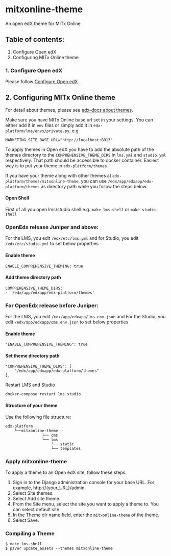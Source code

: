 # mitxonline-theme
An open edX theme for MITx Online

## Table of contents:
1. Configure Open edX
2. Configuring MITx Online theme


### 1. Configure Open edX

Please follow [Configure Open edX](https://github.com/mitodl/mitxonline/blob/main/docs/source/configuration/open_edx.rst).

## 2. Configuring MITx Online theme

For detail about themes, please see [edx-docs about themes](https://edx.readthedocs.io/projects/edx-installing-configuring-and-running/en/latest/configuration/changing_appearance/theming/overview_themes.html).

Make sure you have MITx Online base url set in your settings. You can either add it in `env` files or simply add it in `edx-platform/lms/envs/private.py`. e.g

`MARKETING_SITE_BASE_URL="http://localhost:8013"`

To apply themes in Open edX you have to add the absolute path of the themes directory to the `COMPREHENSIVE_THEME_DIRS` in `lms.yml` and `studio.yml` respectively.
That path should be accessible to docker container. Easiest way is to put your theme in `edx-platform/themes`.

If you have your theme along with other themes at `edx-platform/themes/mitxonline-theme`, you can use `/edx/app/edxapp/edx-platform/themes` as directory path while you follow the steps below.

#### Open Shell
First of all you open lms/studio shell e.g. `make lms-shell` or `make studio-shell`

### OpenEdx release Juniper and above:
For the LMS, you edit `/edx/etc/lms.yml` and for Studio, you edit `/edx/etc/studio.yml` to set below properties

#### Enable theme
`ENABLE_COMPREHENSIVE_THEMING: true`

#### Add theme directory path
```
COMPREHENSIVE_THEME_DIRS:
- '/edx/app/edxapp/edx-platform/themes'
```


### For OpenEdx release before Juniper:
For the LMS, you edit `/edx/app/edxapp/lms.env.json` and For the Studio, you edit `/edx/app/edxapp/cms.env.json` to set below properties

#### Enable theme
`"ENABLE_COMPREHENSIVE_THEMING": true`

#### Set theme directory path
```
"COMPREHENSIVE_THEME_DIRS": [
    "/edx/app/edxapp/edx-platform/themes"
],
```

Restart LMS and Studio

`docker-compose restart lms studio`

#### Structure of your theme

Use the following file structure:

```
edx-platform
    └──mitxonline-theme
                ├── cms
                └── lms
                    └── static
                    └── templates
```

### Apply mitxonline-theme

To apply a theme to an Open edX site, follow these steps.

1. Sign in to the Django administration console for your base URL. For example, http://{your_URL}/admin.
2. Select Site themes.
3. Select Add site theme.
4. From the Site menu, select the site you want to apply a theme to. You can select default site.
5. In the Theme dir name field, enter the `mitxonline-theme` of the theme.
6. Select Save.

### Compiling a Theme

```
$ make lms-shell
$ paver update_assets --themes mitxonline-theme
```

